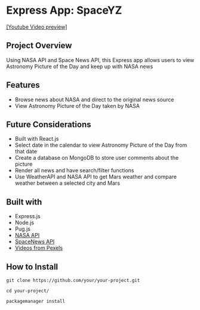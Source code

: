 # Express App: SpaceYZ
[[Youtube Video preview]](https://youtu.be/Iba67a36eVo)

## Project Overview
Using NASA API and Space News API, this Express app allows users to view Astronomy Picture of the Day and keep up with NASA news

## Features
* Browse news about NASA and direct to the original news source
* View Astronomy Picture of the Day taken by NASA

## Future Considerations
* Built with React.js
* Select date in the calendar to view Astronomy Picture of the Day from that date
* Create a database on MongoDB to store user comments about the picture
* Render all news and have search/filter functions
* Use WeatherAPI and NASA API to get Mars weather and compare weather between a selected city and Mars

## Built with
* Express.js
* Node.js
* Pug.js
* [NASA API](https://api.nasa.gov/)
* [SpaceNews API](https://spaceflightnewsapi.net/)
* [Videos from Pexels](https://www.pexels.com/search/videos/space/)

## How to Install
`git clone https://github.com/your/your-project.git`

`cd your-project/`

`packagemanager install`


